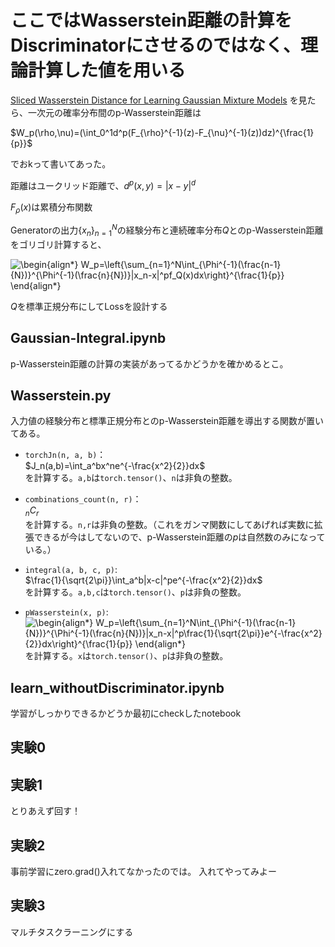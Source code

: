 # ここではWasserstein距離の計算をDiscriminatorにさせるのではなく、理論計算した値を用いる

[Sliced Wasserstein Distance for Learning Gaussian Mixture Models](https://arxiv.org/pdf/1711.05376.pdf)
を見たら、一次元の確率分布間のp-Wasserstein距離は

$W_p(\rho,\nu)=(\int_0^1d^p(F_{\rho}^{-1}(z)-F_{\nu}^{-1}(z))dz)^{\frac{1}{p}}$

でおkって書いてあった。

距離はユークリッド距離で、$d^p(x,y)=|x-y|^d$

$F_{\rho}(x)$は累積分布関数


Generatorの出力$\{x_n\}_{n=1}^N$の経験分布と連続確率分布$Q$とのp-Wasserstein距離をゴリゴリ計算すると、

![\begin{align*}
W_p=\left\{\sum_{n=1}^N\int_{\Phi^{-1}(\frac{n-1}{N})}^{\Phi^{-1}(\frac{n}{N})}|x_n-x|^pf_Q(x)dx\right\}^{\frac{1}{p}}
\end{align*}
](https://render.githubusercontent.com/render/math?math=%5Cdisplaystyle+%5Cbegin%7Balign%2A%7D%0AW_p%3D%5Cleft%5C%7B%5Csum_%7Bn%3D1%7D%5EN%5Cint_%7B%5CPhi%5E%7B-1%7D%28%5Cfrac%7Bn-1%7D%7BN%7D%29%7D%5E%7B%5CPhi%5E%7B-1%7D%28%5Cfrac%7Bn%7D%7BN%7D%29%7D%7Cx_n-x%7C%5Epf_Q%28x%29dx%5Cright%5C%7D%5E%7B%5Cfrac%7B1%7D%7Bp%7D%7D%0A%5Cend%7Balign%2A%7D%0A)

$Q$を標準正規分布にしてLossを設計する

## Gaussian-Integral.ipynb
p-Wasserstein距離の計算の実装があってるかどうかを確かめるとこ。

## Wasserstein.py
入力値の経験分布と標準正規分布とのp-Wasserstein距離を導出する関数が置いてある。

- <code>torchJn(n, a, b)</code>：<br>
$J_n(a,b)=\int_a^bx^ne^{-\frac{x^2}{2}}dx$<br>
を計算する。<code>a,b</code>は<code>torch.tensor()</code>、<code>n</code>は非負の整数。

- <code>combinations_count(n, r)</code>：<br>
$_n{C}_r$<br>
を計算する。<code>n,r</code>は非負の整数。（これをガンマ関数にしてあげれば実数に拡張できるが今はしてないので、p-Wasserstein距離の$p$は自然数のみになっている。）

- <code>integral(a, b, c, p)</code>:<br> 
$\frac{1}{\sqrt{2\pi}}\int_a^b|x-c|^pe^{-\frac{x^2}{2}}dx$<br>
を計算する。<code>a,b,c</code>は<code>torch.tensor()</code>、<code>p</code>は非負の整数。

- <code>pWasserstein(x, p)</code>:<br>
![\begin{align*}
W_p=\left\{\sum_{n=1}^N\int_{\Phi^{-1}(\frac{n-1}{N})}^{\Phi^{-1}(\frac{n}{N})}|x_n-x|^p\frac{1}{\sqrt{2\pi}}e^{-\frac{x^2}{2}}dx\right\}^{\frac{1}{p}}
\end{align*}
](https://render.githubusercontent.com/render/math?math=%5Cdisplaystyle+%5Cbegin%7Balign%2A%7D%0AW_p%3D%5Cleft%5C%7B%5Csum_%7Bn%3D1%7D%5EN%5Cint_%7B%5CPhi%5E%7B-1%7D%28%5Cfrac%7Bn-1%7D%7BN%7D%29%7D%5E%7B%5CPhi%5E%7B-1%7D%28%5Cfrac%7Bn%7D%7BN%7D%29%7D%7Cx_n-x%7C%5Ep%5Cfrac%7B1%7D%7B%5Csqrt%7B2%5Cpi%7D%7De%5E%7B-%5Cfrac%7Bx%5E2%7D%7B2%7D%7Ddx%5Cright%5C%7D%5E%7B%5Cfrac%7B1%7D%7Bp%7D%7D%0A%5Cend%7Balign%2A%7D%0A)<br>
を計算する。<code>x</code>は<code>torch.tensor()</code>、<code>p</code>は非負の整数。

## learn_withoutDiscriminator.ipynb
学習がしっかりできるかどうか最初にcheckしたnotebook


## 実験0

## 実験1
とりあえず回す！

## 実験2
事前学習にzero.grad()入れてなかったのでは。
入れてやってみよー

## 実験3

マルチタスクラーニングにする